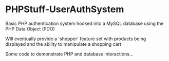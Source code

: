 # PHPStuff-UserAuthSystem
Basic PHP authentication system hooked into a MySQL database using the PHP Data Object (PDO)

Will eventually provide a 'shopper' feature set with products being displayed and the ability to manipulate a shopping cart


Some code to demonstrate PHP and database interactions...
